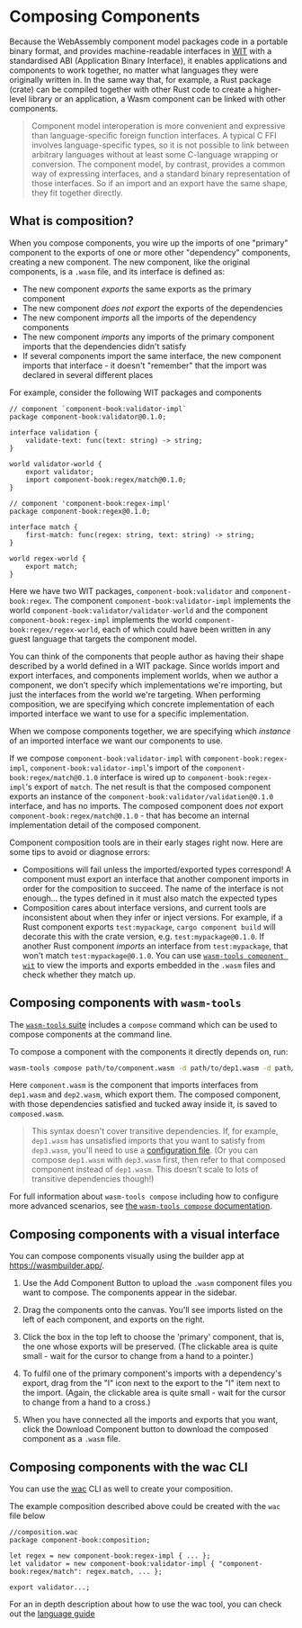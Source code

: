 # Composing Components

Because the WebAssembly component model packages code in a portable binary format, and provides machine-readable interfaces in [WIT](../design/wit.md) with a standardised ABI (Application Binary Interface), it enables applications and components to work together, no matter what languages they were originally written in. In the same way that, for example, a Rust package (crate) can be compiled together with other Rust code to create a higher-level library or an application, a Wasm component can be linked with other components.

> Component model interoperation is more convenient and expressive than language-specific foreign function interfaces. A typical C FFI involves language-specific types, so it is not possible to link between arbitrary languages without at least some C-language wrapping or conversion. The component model, by contrast, provides a common way of expressing interfaces, and a standard binary representation of those interfaces. So if an import and an export have the same shape, they fit together directly.

## What is composition?

When you compose components, you wire up the imports of one "primary" component to the exports of one or more other "dependency" components, creating a new component. The new component, like the original components, is a `.wasm` file, and its interface is defined as:

* The new component _exports_ the same exports as the primary component
* The new component _does not export_ the exports of the dependencies
* The new component _imports_ all the imports of the dependency components
* The new component _imports_ any imports of the primary component imports that the dependencies didn't satisfy
* If several components import the same interface, the new component imports that interface - it doesn't "remember" that the import was declared in several different places

For example, consider the following WIT packages and components

```wit
// component `component-book:validator-impl`
package component-book:validator@0.1.0;

interface validation {
    validate-text: func(text: string) -> string;
}

world validator-world {
    export validator;
    import component-book:regex/match@0.1.0;
}

// component 'component-book:regex-impl'
package component-book:regex@0.1.0;

interface match {
    first-match: func(regex: string, text: string) -> string;
}

world regex-world {
    export match;
}
```

Here we have two WIT packages, `component-book:validator` and `component-book:regex`.  The component `component-book:validator-impl` implements the world `component-book:validator/validator-world` and the component `component-book:regex-impl` implements the world `component-book:regex/regex-world`, each of which could have been written in any guest language that targets the component model.

You can think of the components that people author as having their shape described by a world defined in a WIT package.  Since worlds import and export interfaces, and components implement worlds, when we author a component, we don't specify which implementations we're importing, but just the interfaces from the world we're targeting. When performing composition, we are specifying which concrete implementation of each imported interface we want to use for a specific implementation.

When we compose components together, we are specifying which *instance* of an imported interface we want our components to use.

If we compose `component-book:validator-impl` with `component-book:regex-impl`, `component-book:validator-impl`'s import of the `component-book:regex/match@0.1.0` interface is wired up to `component-book:regex-impl`'s export of `match`. The net result is that the composed component exports an instance of the `component-book:validator/validation@0.1.0` interface, and has no imports. The composed component does _not_ export `component-book:regex/match@0.1.0` - that has become an internal implementation detail of the composed component.

Component composition tools are in their early stages right now.  Here are some tips to avoid or diagnose errors:

* Compositions will fail unless the imported/exported types correspond!  A component must export an interface that another component imports in order for the composition to succeed.  The name of the interface is not enough... the types defined in it must also match the expected types
* Composition cares about interface versions, and current tools are inconsistent about when they infer or inject versions. For example, if a Rust component exports `test:mypackage`, `cargo component build` will decorate this with the crate version, e.g. `test:mypackage@0.1.0`. If another Rust component _imports_ an interface from `test:mypackage`, that won't match `test:mypackage@0.1.0`. You can use [`wasm-tools component wit`](https://github.com/bytecodealliance/wasm-tools/tree/main/crates/wit-component) to view the imports and exports embedded in the `.wasm` files and check whether they match up.

## Composing components with `wasm-tools`

The [`wasm-tools` suite](https://github.com/bytecodealliance/wasm-tools) includes a `compose` command which can be used to compose components at the command line.

To compose a component with the components it directly depends on, run:

```sh
wasm-tools compose path/to/component.wasm -d path/to/dep1.wasm -d path/to/dep2.wasm -o composed.wasm
```

Here `component.wasm` is the component that imports interfaces from `dep1.wasm` and `dep2.wasm`, which export them. The composed component, with those dependencies satisfied and tucked away inside it, is saved to `composed.wasm`.

> This syntax doesn't cover transitive dependencies. If, for example, `dep1.wasm` has unsatisfied imports that you want to satisfy from `dep3.wasm`, you'll need to use a [configuration file](https://github.com/bytecodealliance/wasm-tools/blob/main/crates/wasm-compose/CONFIG.md). (Or you can compose `dep1.wasm` with `dep3.wasm` first, then refer to that composed component instead of `dep1.wasm`. This doesn't scale to lots of transitive dependencies though!)

For full information about `wasm-tools compose` including how to configure more advanced scenarios, see [the `wasm-tools compose` documentation](https://github.com/bytecodealliance/wasm-tools/tree/main/crates/wasm-compose).

## Composing components with a visual interface

You can compose components visually using the builder app at https://wasmbuilder.app/.

1. Use the Add Component Button to upload the `.wasm` component files you want to compose. The components appear in the sidebar.

2. Drag the components onto the canvas. You'll see imports listed on the left of each component, and exports on the right.

3. Click the box in the top left to choose the 'primary' component, that is, the one whose exports will be preserved. (The clickable area is quite small - wait for the cursor to change from a hand to a pointer.)

4. To fulfil one of the primary component's imports with a dependency's export, drag from the "I" icon next to the export to the "I" item next to the import. (Again, the clickable area is quite small - wait for the cursor to change from a hand to a cross.)

5. When you have connected all the imports and exports that you want, click the Download Component button to download the composed component as a `.wasm` file.

## Composing components with the wac CLI

You can use the [wac](https://github.com/bytecodealliance/wac) CLI as well to create your composition.

The example composition described above could be created with the `wac` file below

```
//composition.wac
package component-book:composition;

let regex = new component-book:regex-impl { ... };
let validator = new component-book:validator-impl { "component-book:regex/match": regex.match, ... };

export validator...;
```

For an in depth description about how to use the wac tool, you can check out the [language guide](https://github.com/bytecodealliance/wac/blob/main/LANGUAGE.md)